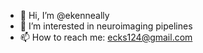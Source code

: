 - 👋 Hi, I’m @ekenneally
- 👀 I’m interested in neuroimaging pipelines
- 📫 How to reach me: ecks124@gmail.com

<!---
ekenneally/ekenneally is a ✨ special ✨ repository because its `README.md` (this file) appears on your GitHub profile.
You can click the Preview link to take a look at your changes.
--->
